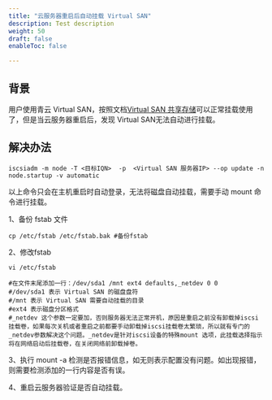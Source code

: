 ```yaml
---
title: "云服务器重启后自动挂载 Virtual SAN"
description: Test description
weight: 50
draft: false
enableToc: false

---
```


## 背景

用户使用青云 Virtual SAN，按照文档[Virtual SAN 共享存储](https://docsv3.qingcloud.com/storage/share/manual/vsan/#linux)可以正常挂载使用了，但是当云服务器重启后，发现 Virtual SAN无法自动进行挂载。

## 解决办法

```shell
iscsiadm -m node -T <目标IQN>  -p  <Virtual SAN 服务器IP> --op update -n node.startup -v automatic
```

以上命令只会在主机重启时自动登录，无法将磁盘自动挂载，需要手动 mount 命令进行挂载。

1、备份 fstab 文件

```shell
cp /etc/fstab /etc/fstab.bak #备份fstab
```

2、修改fstab

```shell
vi /etc/fstab

#在文件末尾添加一行：/dev/sda1 /mnt ext4 defaults,_netdev 0 0
#/dev/sda1 表示 Virtual SAN 的磁盘盘符
#/mnt 表示 Virtual SAN 需要自动挂载的目录
#ext4 表示磁盘分区格式
#_netdev 这个参数一定要加，否则服务器无法正常开机，原因是重启之前没有卸载掉iscsi挂载卷，如果每次关机或者重启之前都要手动卸载掉iscsi挂载卷太繁琐，所以就有专门的_netdev参数解决这个问题。_netdev是针对iscsi设备的特殊mount 选项，此挂载选择指示将在网络启动后挂载卷，在关闭网络前卸载掉卷。
```

3、执行 mount -a 检测是否报错信息，如无则表示配置没有问题。如出现报错，则需要检测添加的一行内容是否有误。

4、重启云服务器验证是否自动挂载。